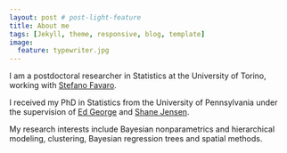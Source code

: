 ```yaml
---
layout: post # post-light-feature
title: About me
tags: [Jekyll, theme, responsive, blog, template]
image:
  feature: typewriter.jpg
---
```


<!-- ![Cecilia Balocchi](images/cecilia_square.jpg) -->

I am a postdoctoral researcher in Statistics at the University of Torino, working with [Stefano Favaro](https://sites.carloalberto.org/favaro/). 
<!-- and affiliate at CCA -->
I received my PhD in Statistics from the University of Pennsylvania under the supervision of [Ed George](https://statistics.wharton.upenn.edu/profile/edgeorge/) and [Shane Jensen](http://stat.wharton.upenn.edu/~stjensen/).

My research interests include Bayesian nonparametrics and hierarchical modeling, clustering, Bayesian regression trees and spatial methods.
